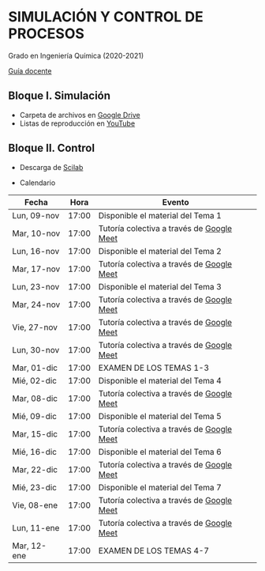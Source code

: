 # SIMULACIÓN Y CONTROL DE PROCESOS

 Grado en Ingeniería Química (2020-2021)
 
 [Guía docente](https://iquimica.ugr.es/sites/departamentos_files/departamentos_iquimica/public/inline-files/2020-21_220_11_41_Simulacion_Control_Procesos.pdf)


## Bloque I. Simulación

* Carpeta de archivos en [Google Drive](https://drive.google.com/drive/folders/1f5oBHUeEjwEuv7M8pTJEIiroGQr25Cw-?usp=sharing) 
* Listas de reproducción en [YouTube](https://www.youtube.com/playlist?list=PLY7KaFBcCn-wRBAF-B86bEeSPU6pb234r)


## Bloque II. Control

* Descarga de [Scilab](http://www.scilab.org/)

* Calendario

Fecha       | Hora  | Evento
----------- | ----- | -------------
Lun, 09-nov | 17:00 | Disponible el material del Tema 1
Mar, 10-nov | 17:00 | Tutoría colectiva a través de [Google Meet](https://meet.google.com/rzw-gnwt-wmh)
Lun, 16-nov | 17:00 | Disponible el material del Tema 2
Mar, 17-nov | 17:00 | Tutoría colectiva a través de [Google Meet](https://meet.google.com/rzw-gnwt-wmh)
Lun, 23-nov | 17:00 | Disponible el material del Tema 3
Mar, 24-nov | 17:00 | Tutoría colectiva a través de [Google Meet](https://meet.google.com/rzw-gnwt-wmh)
Vie, 27-nov | 17:00 | Tutoría colectiva a través de [Google Meet](https://meet.google.com/rzw-gnwt-wmh)
Lun, 30-nov | 17:00 | Tutoría colectiva a través de [Google Meet](https://meet.google.com/rzw-gnwt-wmh)
Mar, 01-dic | 17:00 | EXAMEN DE LOS TEMAS 1-3
Mié, 02-dic | 17:00 | Disponible el material del Tema 4
Mar, 08-dic | 17:00 | Tutoría colectiva a través de [Google Meet](https://meet.google.com/rzw-gnwt-wmh)
Mié, 09-dic | 17:00 | Disponible el material del Tema 5
Mar, 15-dic | 17:00 | Tutoría colectiva a través de [Google Meet](https://meet.google.com/rzw-gnwt-wmh)
Mié, 16-dic | 17:00 | Disponible el material del Tema 6
Mar, 22-dic | 17:00 | Tutoría colectiva a través de [Google Meet](https://meet.google.com/rzw-gnwt-wmh)
Mié, 23-dic | 17:00 | Disponible el material del Tema 7
Vie, 08-ene | 17:00 | Tutoría colectiva a través de [Google Meet](https://meet.google.com/rzw-gnwt-wmh)
Lun, 11-ene | 17:00 | Tutoría colectiva a través de [Google Meet](https://meet.google.com/rzw-gnwt-wmh)
Mar, 12-ene | 17:00 | EXAMEN DE LOS TEMAS 4-7
